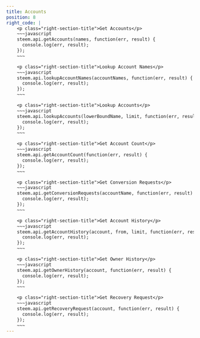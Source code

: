 ```yaml
---
title: Accounts
position: 8
right_code: |
    <p class="right-section-title">Get Accounts</p>
    ~~~javascript
    steem.api.getAccounts(names, function(err, result) {
      console.log(err, result);
    });
    ~~~

    <p class="right-section-title">Lookup Account Names</p>
    ~~~javascript
    steem.api.lookupAccountNames(accountNames, function(err, result) {
      console.log(err, result);
    });
    ~~~

    <p class="right-section-title">Lookup Accounts</p>
    ~~~javascript
    steem.api.lookupAccounts(lowerBoundName, limit, function(err, result) {
      console.log(err, result);
    });
    ~~~

    <p class="right-section-title">Get Account Count</p>
    ~~~javascript
    steem.api.getAccountCount(function(err, result) {
      console.log(err, result);
    });
    ~~~

    <p class="right-section-title">Get Conversion Requests</p>
    ~~~javascript
    steem.api.getConversionRequests(accountName, function(err, result) {
      console.log(err, result);
    });
    ~~~

    <p class="right-section-title">Get Account History</p>
    ~~~javascript
    steem.api.getAccountHistory(account, from, limit, function(err, result) {
      console.log(err, result);
    });
    ~~~

    <p class="right-section-title">Get Owner History</p>
    ~~~javascript
    steem.api.getOwnerHistory(account, function(err, result) {
      console.log(err, result);
    });
    ~~~

    <p class="right-section-title">Get Recovery Request</p>
    ~~~javascript
    steem.api.getRecoveryRequest(account, function(err, result) {
      console.log(err, result);
    });
    ~~~
---
```

